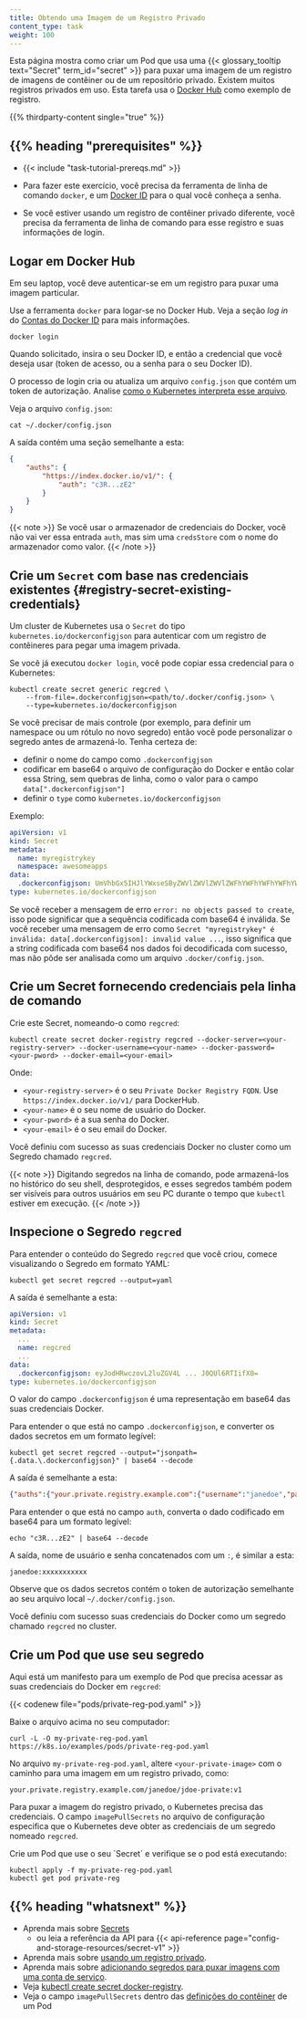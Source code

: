 ```yaml
---
title: Obtendo uma Imagem de um Registro Privado
content_type: task
weight: 100
---
```


<!-- overview -->

Esta página mostra como criar um Pod que usa uma 
{{< glossary_tooltip text="Secret" term_id="secret" >}} para puxar uma imagem
de um registro de imagens de contêiner ou de um repositório privado. Existem muitos registros privados em uso. 
Esta tarefa usa o [Docker Hub](https://www.docker.com/products/docker-hub)
como exemplo de registro.

{{% thirdparty-content single="true" %}}

## {{% heading "prerequisites" %}}

* {{< include "task-tutorial-prereqs.md" >}}

* Para fazer este exercício, você precisa da ferramenta de linha de comando `docker`, e um
  [Docker ID](https://docs.docker.com/docker-id/) para o qual você conheça a senha.
* Se você estiver usando um registro de contêiner privado diferente, você precisa da 
ferramenta de linha de comando para esse registro e suas informações de login. 

<!-- steps -->

## Logar em Docker Hub

Em seu laptop, você deve autenticar-se em um registro para puxar uma imagem particular.

Use a ferramenta `docker` para logar-se no Docker Hub. Veja a seção _log in_ do
[Contas do Docker ID](https://docs.docker.com/docker-id/#log-in) para mais informações.

```shell
docker login
```

Quando solicitado, insira o seu Docker ID, e então a credencial que você deseja usar (token de acesso,
ou a senha para o seu Docker ID).

O processo de login cria ou atualiza um arquivo `config.json` que contém um token de autorização. Analise [como o Kubernetes interpreta esse arquivo](/docs/concepts/containers/images#config-json). 

Veja o arquivo `config.json`:

```shell
cat ~/.docker/config.json
```

A saída contém uma seção semelhante a esta:

```json
{
    "auths": {
        "https://index.docker.io/v1/": {
            "auth": "c3R...zE2"
        }
    }
}
```

{{< note >}}
Se você usar o armazenador de credenciais do Docker, você não vai ver essa entrada `auth`, mas sim uma `credsStore` com o nome do armazenador como valor.
{{< /note >}}

## Crie um `Secret` com base nas credenciais existentes {#registry-secret-existing-credentials}

Um cluster de Kubernetes usa o `Secret` do tipo `kubernetes.io/dockerconfigjson` para autenticar com um registro de contêineres
para pegar uma imagem privada.

Se você já executou `docker login`, você pode copiar
essa credencial para o Kubernetes:

```shell
kubectl create secret generic regcred \
    --from-file=.dockerconfigjson=<path/to/.docker/config.json> \
    --type=kubernetes.io/dockerconfigjson
```

Se você precisar de mais controle (por exemplo, para definir um namespace ou um rótulo no novo
segredo) então você pode personalizar o segredo antes de armazená-lo.
Tenha certeza de:

- definir o nome do campo como `.dockerconfigjson`
- codificar em base64 o arquivo de configuração do Docker e então colar essa String, sem quebras de linha, 
como o valor para o campo `data[".dockerconfigjson"]`
- definir o `type` como `kubernetes.io/dockerconfigjson`

Exemplo:

```yaml
apiVersion: v1
kind: Secret
metadata:
  name: myregistrykey
  namespace: awesomeapps
data:
  .dockerconfigjson: UmVhbGx5IHJlYWxseSByZWVlZWVlZWVlZWFhYWFhYWFhYWFhYWFhYWFhYWFhYWFhYWFhYWxsbGxsbGxsbGxsbGxsbGxsbGxsbGxsbGxsbGxsbGx5eXl5eXl5eXl5eXl5eXl5eXl5eSBsbGxsbGxsbGxsbGxsbG9vb29vb29vb29vb29vb29vb29vb29vb29vb25ubm5ubm5ubm5ubm5ubm5ubm5ubm5ubmdnZ2dnZ2dnZ2dnZ2dnZ2dnZ2cgYXV0aCBrZXlzCg==
type: kubernetes.io/dockerconfigjson
```

Se você receber a mensagem de erro `error: no objects passed to create`, isso pode significar que a sequência codificada com base64 é inválida.
Se você receber uma mensagem de erro como `Secret "myregistrykey" é inválida: data[.dockerconfigjson]: invalid value ...`, isso significa
que a string codificada com base64 nos dados foi decodificada com sucesso, mas não pôde ser analisada como um arquivo `.docker/config.json`.

## Crie um Secret fornecendo credenciais pela linha de comando

Crie este Secret, nomeando-o como `regcred`:

```shell
kubectl create secret docker-registry regcred --docker-server=<your-registry-server> --docker-username=<your-name> --docker-password=<your-pword> --docker-email=<your-email>
```

Onde:

* `<your-registry-server>` é o seu `Private Docker Registry FQDN`.
  Use `https://index.docker.io/v1/` para DockerHub.
* `<your-name>` é o seu nome de usuário do Docker.
* `<your-pword>` é a sua senha do Docker.
* `<your-email>` é o seu email do Docker.

Você definiu com sucesso as suas credenciais Docker no cluster como um Segredo chamado `regcred`.

{{< note >}}
Digitando segredos na linha de comando, pode armazená-los no histórico do seu shell, desprotegidos, e
esses segredos também podem ser visíveis para outros usuários em seu PC durante o tempo que `kubectl` estiver em execução.
{{< /note >}}


## Inspecione o Segredo `regcred`

Para entender o conteúdo do Segredo `regcred` que você criou, comece visualizando o Segredo em formato YAML:

```shell
kubectl get secret regcred --output=yaml
```

A saída é semelhante a esta:

```yaml
apiVersion: v1
kind: Secret
metadata:
  ...
  name: regcred
  ...
data:
  .dockerconfigjson: eyJodHRwczovL2luZGV4L ... J0QUl6RTIifX0=
type: kubernetes.io/dockerconfigjson
```

O valor do campo `.dockerconfigjson` é uma representação em base64 das suas credenciais Docker.

Para entender o que está no campo `.dockerconfigjson`, e converter os dados secretos em um
formato legível:

```shell
kubectl get secret regcred --output="jsonpath={.data.\.dockerconfigjson}" | base64 --decode
```

A saída é semelhante a esta:

```json
{"auths":{"your.private.registry.example.com":{"username":"janedoe","password":"xxxxxxxxxxx","email":"jdoe@example.com","auth":"c3R...zE2"}}}
```

Para entender o que está no campo `auth`, converta o dado codificado em base64 para um formato legível:

```shell
echo "c3R...zE2" | base64 --decode
```

A saída, nome de usuário e senha concatenados com um `:`, é similar a esta:

```none
janedoe:xxxxxxxxxxx
```

Observe que os dados secretos contém o token de autorização semelhante ao seu arquivo local `~/.docker/config.json`.

Você definiu com sucesso suas credenciais do Docker como um segredo chamado `regcred` no cluster.

## Crie um Pod que use seu segredo

Aqui está um manifesto para um exemplo de Pod que precisa acessar as suas credenciais do Docker em `regcred`:

{{< codenew file="pods/private-reg-pod.yaml" >}}

Baixe o arquivo acima no seu computador:

```shell
curl -L -O my-private-reg-pod.yaml https://k8s.io/examples/pods/private-reg-pod.yaml
```

No arquivo `my-private-reg-pod.yaml`, altere `<your-private-image>` com o caminho para uma imagem em um registro privado, como:

```none
your.private.registry.example.com/janedoe/jdoe-private:v1
```

Para puxar a imagem do registro privado, o Kubernetes precisa das credenciais.
O campo `imagePullSecrets` no arquivo de configuração especifica que
o Kubernetes deve obter as credenciais de um segredo nomeado `regcred`.

Crie um Pod que use o seu `Secret´ e verifique se o pod está executando:

```shell
kubectl apply -f my-private-reg-pod.yaml
kubectl get pod private-reg
```

## {{% heading "whatsnext" %}}

* Aprenda mais sobre [Secrets](/docs/concepts/configuration/secret/)
  * ou leia a referência da API para {{< api-reference page="config-and-storage-resources/secret-v1" >}}
* Aprenda mais sobre [usando um registro privado](/docs/concepts/containers/images/#usando-um-registro-privado).
* Aprenda mais sobre [adicionando segredos para puxar imagens com uma conta de serviço](/docs/tasks/configure-pod-container/configure-service-account/#add-imagepullsecrets-to-a-service-account).
* Veja [kubectl create secret docker-registry](/docs/reference/generated/kubectl/kubectl-commands/#-em-secret-docker-registry-em-).
* Veja o campo `imagePullSecrets` dentro das [definições do contêiner](/docs/reference/kubernetes-api/workload-resources/pod-v1/#containers) de um Pod
